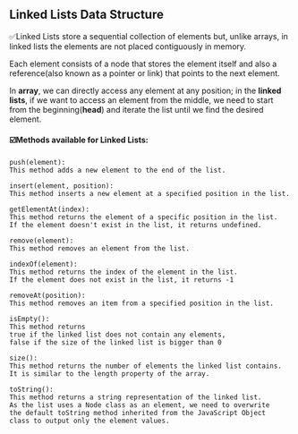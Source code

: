 ## Linked Lists Data Structure

✅Linked Lists store a sequential collection of elements but, unlike arrays, in linked lists the elements are not placed contiguously in memory.

Each element consists of a node that stores the element itself and also a reference(also known as a pointer or link) that points to the next element.

In __array__, we can directly access any element at any position; in the __linked lists__, if we want to access an element from the middle, we need to start from the beginning(__head__) and iterate the list until we find the desired element.  

####  ☑️Methods available for Linked Lists:

```
push(element):
This method adds a new element to the end of the list.
```
```
insert(element, position):
This method inserts a new element at a specified position in the list.
```
```
getElementAt(index):
This method returns the element of a specific position in the list.
If the element doesn't exist in the list, it returns undefined.
```
```
remove(element):
This method removes an element from the list.
```
```
indexOf(element):
This method returns the index of the element in the list.
If the element does not exist in the list, it returns -1
```
```
removeAt(position):
This method removes an item from a specified position in the list.
```
```
isEmpty():
This method returns
true if the linked list does not contain any elements,
false if the size of the linked list is bigger than 0
```
```
size():
This method returns the number of elements the linked list contains.
It is similar to the length property of the array.
```
```
toString():
This method returns a string representation of the linked list.
As the list uses a Node class as an element, we need to overwrite
the default toString method inherited from the JavaScript Object
class to output only the element values.
```
